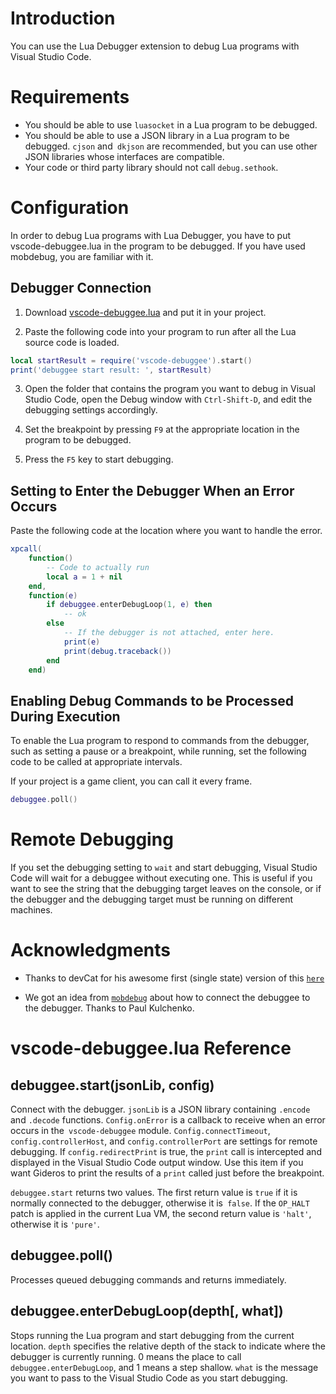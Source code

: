 # Introduction

You can use the Lua Debugger extension to debug Lua programs with Visual Studio Code.


# Requirements

- You should be able to use `luasocket` in a Lua program to be debugged.
- You should be able to use a JSON library in a Lua program to be debugged.
`cjson` and` dkjson` are recommended, but you can use other JSON libraries whose interfaces are compatible.
- Your code or third party library should not call `debug.sethook`.

# Configuration

In order to debug Lua programs with Lua Debugger, you have to put vscode-debuggee.lua in the program to be debugged.
If you have used mobdebug, you are familiar with it.



## Debugger Connection

1. Download [vscode-debuggee.lua](debuggee/vscode-debuggee.lua) and put it in your project.

2. Paste the following code into your program to run after all the Lua source code is loaded.
  ```lua
local startResult = require('vscode-debuggee').start()
print('debuggee start result: ', startResult)
  ```

3. Open the folder that contains the program you want to debug in Visual Studio Code,
open the Debug window with `Ctrl-Shift-D`,
and edit the debugging settings accordingly.

4. Set the breakpoint by pressing `F9` at the appropriate location in the program to be debugged.

5. Press the `F5` key to start debugging.



## Setting to Enter the Debugger When an Error Occurs

Paste the following code at the location where you want to handle the error.
```lua
xpcall(
    function()
        -- Code to actually run
        local a = 1 + nil
    end,
    function(e)
        if debuggee.enterDebugLoop(1, e) then
            -- ok
        else
            -- If the debugger is not attached, enter here.
            print(e)
            print(debug.traceback())
        end
    end)
```


## Enabling Debug Commands to be Processed During Execution

To enable the Lua program to respond to commands from the debugger, such as setting a pause or a breakpoint, while running, set the following code to be called at appropriate intervals.

If your project is a game client, you can call it every frame.
```lua
debuggee.poll()
```

# Remote Debugging

If you set the debugging setting to `wait` and start debugging, Visual Studio Code will wait for a debuggee without executing one.
This is useful if you want to see the string that the debugging target leaves on the console, or if the debugger and the debugging target must be running on different machines.


# Acknowledgments

- Thanks to devCat for his awesome first (single state) version of this [`here`](https://marketplace.visualstudio.com/items?itemName=devCAT.lua-debug)

- We got an idea from [`mobdebug`](https://github.com/pkulchenko/MobDebug) about how to connect the debuggee to the debugger. Thanks to Paul Kulchenko.

# vscode-debuggee.lua Reference

## debuggee.start(jsonLib, config)
Connect with the debugger. `jsonLib` is a JSON library containing `.encode` and `.decode` functions.
`Config.onError` is a callback to receive when an error occurs in the` vscode-debuggee` module.
`Config.connectTimeout`,` config.controllerHost`, and `config.controllerPort` are settings for remote debugging.
If `config.redirectPrint` is true, the `print` call is intercepted and displayed in the Visual Studio Code output window. Use this item if you want Gideros to print the results of a `print` called just before the breakpoint.

`debuggee.start` returns two values. The first return value is `true` if it is normally connected to the debugger, otherwise it is` false`. If the `OP_HALT` patch is applied in the current Lua VM, the second return value is `'halt'`, otherwise it is `'pure'`.

## debuggee.poll()
Processes queued debugging commands and returns immediately.

## debuggee.enterDebugLoop(depth[, what])
Stops running the Lua program and start debugging from the current location.
`depth` specifies the relative depth of the stack to indicate where the debugger is currently running. 0 means the place to call `debuggee.enterDebugLoop`, and 1 means a step shallow.
`what` is the message you want to pass to the Visual Studio Code as you start debugging.
